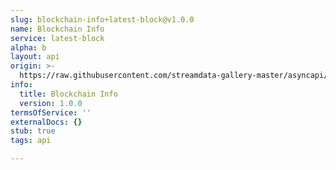 ```yaml
---
slug: blockchain-info+latest-block@v1.0.0
name: Blockchain Info
service: latest-block
alpha: b
layout: api
origin: >-
  https://raw.githubusercontent.com/streamdata-gallery-master/asyncapi/master/_listings/blockchain-info/blockchain-info-latest-block-stream-async.md
info:
  title: Blockchain Info
  version: 1.0.0
termsOfService: ''
externalDocs: {}
stub: true
tags: api

---
```

